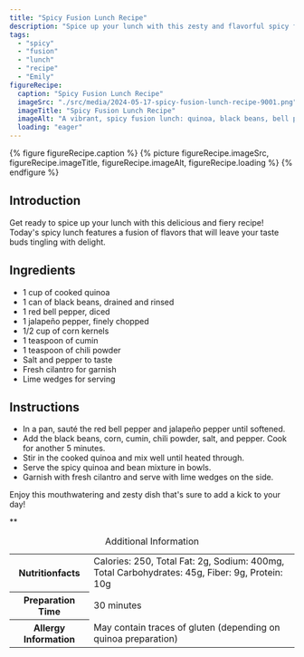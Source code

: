 ```yaml
---
title: "Spicy Fusion Lunch Recipe"
description: "Spice up your lunch with this zesty and flavorful spicy fusion recipe. A delightful combination of quinoa, black beans, and peppers that will tantalize your taste buds!"
tags:
  - "spicy"
  - "fusion"
  - "lunch"
  - "recipe"
  - "Emily"
figureRecipe: 
  caption: "Spicy Fusion Lunch Recipe"
  imageSrc: "./src/media/2024-05-17-spicy-fusion-lunch-recipe-9001.png"
  imageTitle: "Spicy Fusion Lunch Recipe"
  imageAlt: "A vibrant, spicy fusion lunch: quinoa, black beans, bell peppers, jalapeños, corn, cilantro, and lime on a clean table setting."
  loading: "eager"
---
```


{% figure figureRecipe.caption %}
{% picture figureRecipe.imageSrc, figureRecipe.imageTitle, figureRecipe.imageAlt, figureRecipe.loading %}
{% endfigure %}

## Introduction

Get ready to spice up your lunch with this delicious and fiery recipe! Today's spicy lunch features a fusion of flavors that will leave your taste buds tingling with delight.

## Ingredients

- 1 cup of cooked quinoa
- 1 can of black beans, drained and rinsed
- 1 red bell pepper, diced
- 1 jalapeño pepper, finely chopped
- 1/2 cup of corn kernels
- 1 teaspoon of cumin
- 1 teaspoon of chili powder
- Salt and pepper to taste
- Fresh cilantro for garnish
- Lime wedges for serving

## Instructions

- In a pan, sauté the red bell pepper and jalapeño pepper until softened.
- Add the black beans, corn, cumin, chili powder, salt, and pepper. Cook for another 5 minutes.
- Stir in the cooked quinoa and mix well until heated through.
- Serve the spicy quinoa and bean mixture in bowls.
- Garnish with fresh cilantro and serve with lime wedges on the side.

Enjoy this mouthwatering and zesty dish that's sure to add a kick to your day!

**

<table><caption class='sr-only'>Additional Information</caption><tr><th>Nutritionfacts</th><td>Calories: 250, Total Fat: 2g, Sodium: 400mg, Total Carbohydrates: 45g, Fiber: 9g, Protein: 10g&nbsp;</td></tr><tr><th>Preparation Time</th><td>30 minutes&nbsp;</td></tr><tr><th>Allergy Information</th><td>May contain traces of gluten (depending on quinoa preparation)&nbsp;</td></tr></table>

